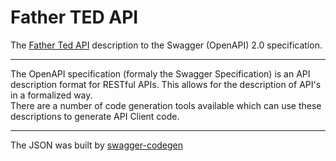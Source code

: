 # Father TED API
The [Father Ted API](https://fatherted.irish) description to the Swagger (OpenAPI) 2.0 specification.

---
The OpenAPI specification (formaly the Swagger Specification) is an API description format for RESTful APIs. This allows
for the description of API's in a formalized way.  
There are a number of code generation tools available which can use these descriptions to generate API Client code.

---

The JSON was built by [swagger-codegen](https://github.com/swagger-api/swagger-codegen)
